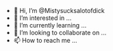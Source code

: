 - 👋 Hi, I’m @Mistysucksalotofdick
- 👀 I’m interested in ...
- 🌱 I’m currently learning ...
- 💞️ I’m looking to collaborate on ...
- 📫 How to reach me ...

<!---
Mistysucksalotofdick/Mistysucksalotofdick is a ✨ special ✨ repository because its `README.md` (this file) appears on your GitHub profile.
You can click the Preview link to take a look at your changes.
--->
